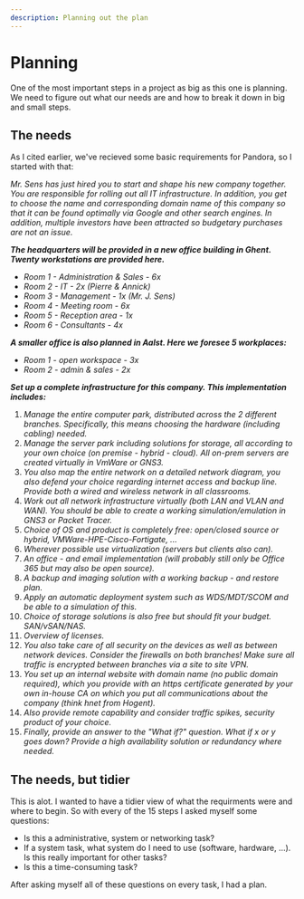```yaml
---
description: Planning out the plan
---
```


# Planning

One of the most important steps in a project as big as this one is planning. We need to figure out what our needs are and how to break it down in big and small steps.

## The needs

As I cited earlier, we've recieved some basic requirements for Pandora, so I started with that:

_Mr. Sens has just hired you to start and shape his new company together. You are responsible for rolling out all IT infrastructure. In addition, you get to choose the name and corresponding domain name of this company so that it can be found optimally via Google and other search engines. In addition, multiple investors have been attracted so budgetary purchases are not an issue._

_**The headquarters will be provided in a new office building in Ghent. Twenty workstations are provided here.**_

* _Room 1 - Administration & Sales - 6x_
* _Room 2 - IT - 2x (Pierre & Annick)_
* _Room 3 - Management - 1x (Mr. J. Sens)_
* _Room 4 - Meeting room - 6x_
* _Room 5 - Reception area - 1x_
* _Room 6 - Consultants - 4x_

_**A smaller office is also planned in Aalst. Here we foresee 5 workplaces:**_

* _Room 1 - open workspace - 3x_
* _Room 2 - admin & sales - 2x_



_**Set up a complete infrastructure for this company. This implementation includes:**_

1. _Manage the entire computer park, distributed across the 2 different branches. Specifically, this means choosing the hardware (including cabling) needed._
2. _Manage the server park including solutions for storage, all according to your own choice (on premise - hybrid - cloud). All on-prem servers are created virtually in VmWare or GNS3._
3. _You also map the entire network on a detailed network diagram, you also defend your choice regarding internet access and backup line. Provide both a wired and wireless network in all classrooms._
4. _Work out all network infrastructure virtually (both LAN and VLAN and WAN). You should be able to create a working simulation/emulation in GNS3 or Packet Tracer._
5. _Choice of OS and product is completely free: open/closed source or hybrid, VMWare-HPE-Cisco-Fortigate, ..._
6. _Wherever possible use virtualization (servers but clients also can)._
7. _An office - and email implementation (will probably still only be Office 365 but may also be open source)._
8. _A backup and imaging solution with a working backup - and restore plan._
9. _Apply an automatic deployment system such as WDS/MDT/SCOM and be able to a simulation of this._
10. _Choice of storage solutions is also free but should fit your budget. SAN/vSAN/NAS._
11. _Overview of licenses._
12. _You also take care of all security on the devices as well as between network devices. Consider the firewalls on both branches! Make sure all traffic is encrypted between branches via a site to site VPN._
13. _You set up an internal website with domain name (no public domain required), which you provide with an https certificate generated by your own in-house CA on which you put all communications about the company (think hnet from Hogent)._
14. _Also provide remote capability and consider traffic spikes, security product of your choice._
15. _Finally, provide an answer to the "What if?" question. What if x or y goes down? Provide a high availability solution or redundancy where needed._

## The needs, but tidier

This is alot. I wanted to have a tidier view of what the requirments were and where to begin. So with every of the 15 steps I asked myself some questions:

* Is this a administrative, system or networking task?
* If a system task, what system do I need to use (software, hardware, ...). Is this really important for other tasks?
* Is this a time-consuming task?

After asking myself all of these questions on every task, I had a plan.
